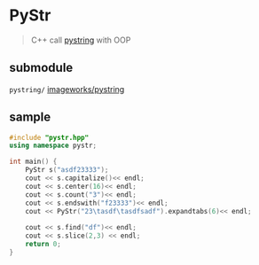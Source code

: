 # PyStr

> C++ call [pystring](https://github.com/imageworks/pystring) with OOP


## submodule
`pystring/` [imageworks/pystring](https://github.com/imageworks/pystring)
## sample
```cpp
#include "pystr.hpp"
using namespace pystr;

int main() {
	PyStr s("asdf23333");
    cout << s.capitalize()<< endl;
    cout << s.center(16)<< endl;
    cout << s.count("3")<< endl;
    cout << s.endswith("f23333")<< endl;
    cout << PyStr("23\tasdf\tasdfsadf").expandtabs(6)<< endl;
    
    cout << s.find("df")<< endl;
    cout << s.slice(2,3) << endl;
	return 0;
}
```